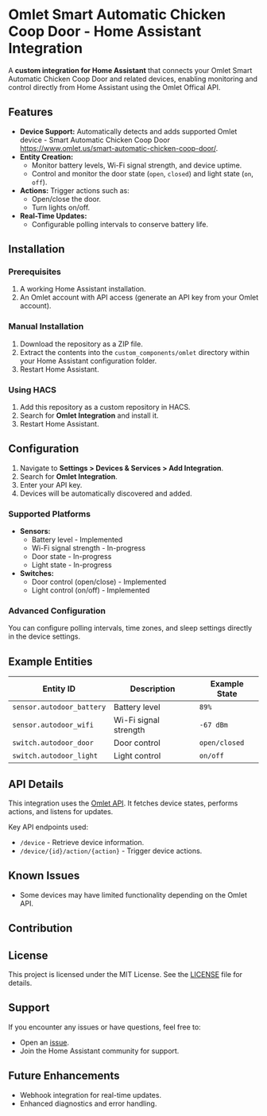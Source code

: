 
# Omlet Smart Automatic Chicken Coop Door - Home Assistant Integration

A **custom integration for Home Assistant** that connects your Omlet Smart Automatic Chicken Coop Door and related devices, enabling monitoring and control directly from Home Assistant using the Omlet Offical API.

## Features

- **Device Support:** Automatically detects and adds supported Omlet device - Smart Automatic Chicken Coop Door https://www.omlet.us/smart-automatic-chicken-coop-door/.
- **Entity Creation:**
  - Monitor battery levels, Wi-Fi signal strength, and device uptime.
  - Control and monitor the door state (`open`, `closed`) and light state (`on`, `off`).
- **Actions:** Trigger actions such as:
  - Open/close the door.
  - Turn lights on/off.
- **Real-Time Updates:**
  - Configurable polling intervals to conserve battery life.

## Installation

### Prerequisites
1. A working Home Assistant installation.
2. An Omlet account with API access (generate an API key from your Omlet account).

### Manual Installation
1. Download the repository as a ZIP file.
2. Extract the contents into the `custom_components/omlet` directory within your Home Assistant configuration folder.
3. Restart Home Assistant.

### Using HACS
1. Add this repository as a custom repository in HACS.
2. Search for **Omlet Integration** and install it.
3. Restart Home Assistant.

## Configuration

1. Navigate to **Settings > Devices & Services > Add Integration**.
2. Search for **Omlet Integration**.
3. Enter your API key.
4. Devices will be automatically discovered and added.

### Supported Platforms
- **Sensors:**
  - Battery level - Implemented
  - Wi-Fi signal strength - In-progress
  - Door state - In-progress
  - Light state - In-progress
- **Switches:**
  - Door control (open/close) - Implemented
  - Light control (on/off) - Implemented

### Advanced Configuration
You can configure polling intervals, time zones, and sleep settings directly in the device settings.

## Example Entities

| Entity ID                     | Description            | Example State |
|-------------------------------|------------------------|---------------|
| `sensor.autodoor_battery`     | Battery level          | `89%`         |
| `sensor.autodoor_wifi`        | Wi-Fi signal strength  | `-67 dBm`     |
| `switch.autodoor_door`        | Door control           | `open/closed` |
| `switch.autodoor_light`       | Light control          | `on/off`      |

## API Details

This integration uses the [Omlet API](https://smart.omlet.com/developers/api#/). It fetches device states, performs actions, and listens for updates.

Key API endpoints used:
- `/device` - Retrieve device information.
- `/device/{id}/action/{action}` - Trigger device actions.

## Known Issues

- Some devices may have limited functionality depending on the Omlet API.

## Contribution

## License

This project is licensed under the MIT License. See the [LICENSE](LICENSE) file for details.

## Support

If you encounter any issues or have questions, feel free to:
- Open an [issue](https://github.com/krozgrov/ha-omlet-integration/issues).
- Join the Home Assistant community for support.

## Future Enhancements

- Webhook integration for real-time updates.
- Enhanced diagnostics and error handling.
